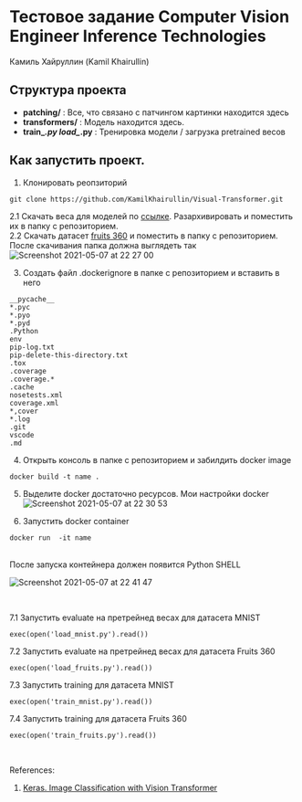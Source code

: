 # Тестовое задание Computer Vision Engineer Inference Technologies
Камиль Хайруллин (Kamil Khairullin)

## Структура проекта
- **patching/** : Все, что связано с патчингом картинки находится здесь
- **transformers/** : Модель находится здесь.
- **train_*.py load_*.py** : Тренировка модели / загрузка pretrained весов
## Как запустить проект.

1. Клонировать реопзиторий 
```
git clone https://github.com/KamilKhairullin/Visual-Transformer.git
```
2.1 Скачать веса для моделей по [ссылке](https://drive.google.com/file/d/1buYfAOxozvR_zi-Yyn-KmPhgzMJumuUl/view?usp=sharing). Разархивировать и поместить их в папку с репозиторием. <br/>
2.2 Скачать датасет [fruits 360](https://www.kaggle.com/moltean/fruits) и поместить в папку с репозиторием.
После скачивания папка должна выглядеть так <br/>
![Screenshot 2021-05-07 at 22 27 00](https://user-images.githubusercontent.com/54369751/117499113-6da46900-af83-11eb-926a-33379e22a774.png)
 <br/>
 
3. Создать файл .dockerignore в папке с репозиторием и вставить в него
```
__pycache__
*.pyc
*.pyo
*.pyd
.Python
env
pip-log.txt
pip-delete-this-directory.txt
.tox
.coverage
.coverage.*
.cache
nosetests.xml
coverage.xml
*,cover
*.log
.git
vscode
.md
```

4. Открыть консоль в папке с репозиторием и забилдить docker image
```
docker build -t name .
```

5. Выделите docker достаточно ресурсов. Мои настройки docker
![Screenshot 2021-05-07 at 22 30 53](https://user-images.githubusercontent.com/54369751/117499423-e3a8d000-af83-11eb-9ce3-b8275bda68da.png)

6. Запустить docker container
```
docker run  -it name
```
<br/>
После запуска контейнера должен появится Python SHELL <br/>

![Screenshot 2021-05-07 at 22 41 47](https://user-images.githubusercontent.com/54369751/117500513-6bdba500-af85-11eb-9def-0b2aceb99b7f.png)

<br/>

7.1 Запустить evaluate на претрейнед весах для датасета MNIST
```
exec(open('load_mnist.py').read())
```
7.2 Запустить evaluate на претрейнед весах для датасета Fruits 360
```
exec(open('load_fruits.py').read())
```
7.3 Запустить training для датасета MNIST
```
exec(open('train_mnist.py').read())
```
7.4 Запустить training для датасета Fruits 360
```
exec(open('train_fruits.py').read())
```
<br/>


References:

1. [Keras. Image Classification with Vision Transformer](https://keras.io/examples/vision/image_classification_with_vision_transformer/)
